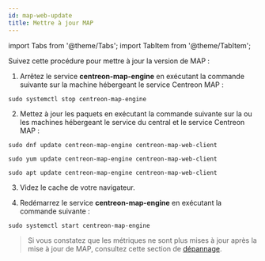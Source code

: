 ```yaml
---
id: map-web-update
title: Mettre à jour MAP
---
```

import Tabs from '@theme/Tabs';
import TabItem from '@theme/TabItem';

Suivez cette procédure pour mettre à jour la version de MAP :

1. Arrêtez le service **centreon-map-engine** en exécutant la commande suivante sur la machine hébergeant le service Centreon MAP :
 
  ```shell
  sudo systemctl stop centreon-map-engine
  ```

2. Mettez à jour les paquets en exécutant la commande suivante sur la ou les machines hébergeant le service du central et le service Centreon MAP :

<Tabs groupId="sync">
<TabItem value="Alma / RHEL / Oracle Linux 8" label="Alma / RHEL / Oracle Linux 8">

``` shell
sudo dnf update centreon-map-engine centreon-map-web-client
```

</TabItem>
<TabItem value="CentOS 7" label="CentOS 7">

``` shell
sudo yum update centreon-map-engine centreon-map-web-client
```

</TabItem>
<TabItem value="Debian 11" label="Debian 11">

``` shell
sudo apt update centreon-map-engine centreon-map-web-client
```

</TabItem>
</Tabs>

3. Videz le cache de votre navigateur.

4. Redémarrez le service **centreon-map-engine** en exécutant la commande suivante :
 
  ```shell
  sudo systemctl start centreon-map-engine
  ```

> Si vous constatez que les métriques ne sont plus mises à jour après la mise à jour de MAP, consultez cette section de [dépannage](./map-web-troubleshooting.md#les-données-métriques-ne-sont-plus-mises-à-jour-avec-le-serveur-map).
